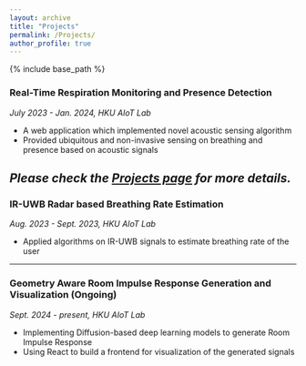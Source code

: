```yaml
---
layout: archive
title: "Projects"
permalink: /Projects/
author_profile: true
---
```


{% include base_path %}

### Real-Time Respiration Monitoring and Presence Detection

_July 2023 - Jan. 2024, HKU AIoT Lab_

- A web application which implemented novel acoustic sensing algorithm
- Provided ubiquitous and non-invasive sensing on breathing and presence based on acoustic signals

_**Please check the [Projects page](/_pages/Projects.md) for more details.**_
---

### IR-UWB Radar based Breathing Rate Estimation

_Aug. 2023 - Sept. 2023, HKU AIoT Lab_

- Applied algorithms on IR-UWB signals to estimate breathing rate of the user

---

### Geometry Aware Room Impulse Response Generation and Visualization (Ongoing)

_Sept. 2024 - present, HKU AIoT Lab_

- Implementing Diffusion-based deep learning models to generate Room Impulse Response
- Using React to build a frontend for visualization of the generated signals
